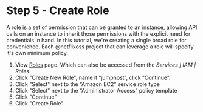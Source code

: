 # Step 5 - Create Role

A role is a set of permission that can be granted to an instance, allowing API calls on an instance to inherit those permissions with the explicit need for credentials in hand.
In this tutorial, we're creating a single broad role for convenience. Each @netflixoss project that can leverage a role will specify it's own minimum policy.  

1. View <a href="https://console.aws.amazon.com/iam/home?region=us-west-2#roles" target="_blank">Roles</a> page. Which can also be accessed from the _Services | IAM | Roles_.
2. Click "Create New Role", name it “jumphost”, click “Continue”.
3. Click "Select" next to the “Amazon EC2” service role type
4. Click "Select" next to the “Administrator Access”  policy template
5. Click "Continue"
6. Click "Create Role"
